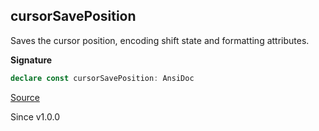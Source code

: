 ## cursorSavePosition

Saves the cursor position, encoding shift state and formatting attributes.

**Signature**

```ts
declare const cursorSavePosition: AnsiDoc
```

[Source](https://github.com/Effect-TS/effect/tree/main/packages/printer-ansi/src/AnsiDoc.ts#L151)

Since v1.0.0